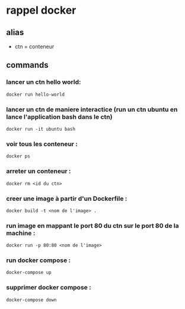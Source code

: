 
# rappel docker

## alias
<ul>
<li>ctn = conteneur</li>
</ul>

## commands

### lancer un ctn hello world:
```
docker run hello-world
```
### lancer un ctn de maniere interactice (run un ctn ubuntu en lance l'application bash dans le ctn)

```
docker run -it ubuntu bash 
```

### voir tous les conteneur :

```
docker ps
```

### arreter un conteneur : 
```
docker rm <id du ctn>
```

### creer une image à partir d'un Dockerfile :
```
docker build -t <nom de l'image> .
```

### run image en mappant le port 80 du ctn sur le port 80 de la machine :
```
docker run -p 80:80 <nom de l'image>
```

### run docker compose :
```
docker-compose up
```
### supprimer docker compose :
```
docker-compose down
```